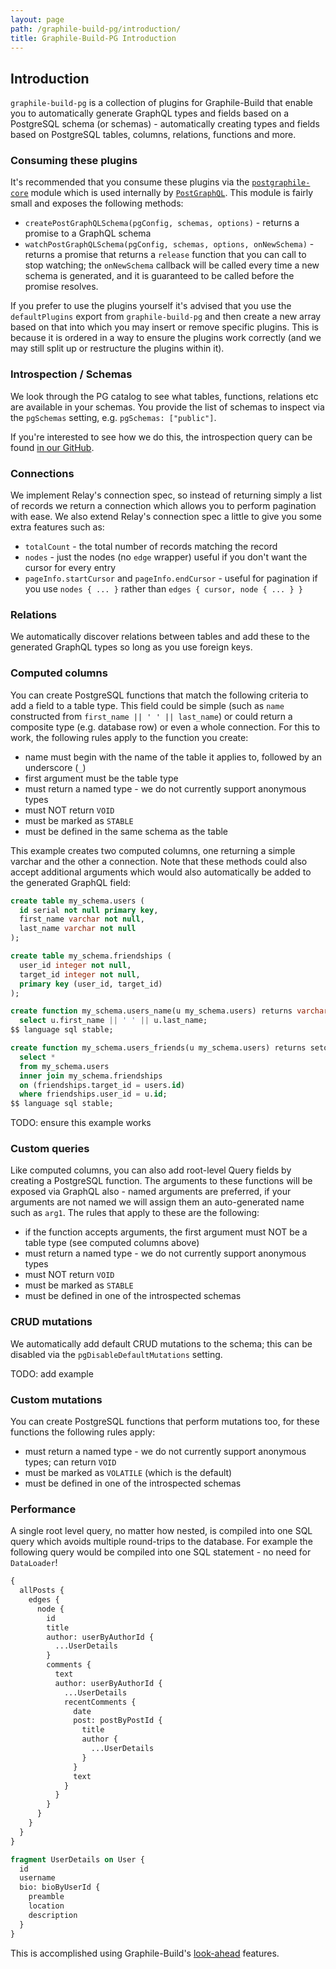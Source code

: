 ```yaml
---
layout: page
path: /graphile-build-pg/introduction/
title: Graphile-Build-PG Introduction
---
```


## Introduction

`graphile-build-pg` is a collection of plugins for Graphile-Build that enable
you to automatically generate GraphQL types and fields based on a PostgreSQL
schema (or schemas) - automatically creating types and fields based on
PostgreSQL tables, columns, relations, functions and more.

### Consuming these plugins

It's recommended that you consume these plugins via the
[`postgraphile-core`](https://github.com/graphile/graphile-build/tree/master/packages/postgraphile-core)
module which is used internally by
[`PostGraphQL`](https://github.com/postgraphql/postgraphql). This module is
fairly small and exposes the following methods:

- `createPostGraphQLSchema(pgConfig, schemas, options)` - returns a promise to a GraphQL schema
- `watchPostGraphQLSchema(pgConfig, schemas, options, onNewSchema)` - returns a
  promise that returns a `release` function that you can call to stop watching;
  the `onNewSchema` callback will be called every time a new schema is
  generated, and it is guaranteed to be called before the promise resolves.

If you prefer to use the plugins yourself it's advised that you use the
`defaultPlugins` export from `graphile-build-pg` and then create a new array
based on that into which you may insert or remove specific plugins. This is
because it is ordered in a way to ensure the plugins work correctly (and we may
still split up or restructure the plugins within it).

### Introspection / Schemas

We look through the PG catalog to see what tables, functions, relations etc are
available in your schemas. You provide the list of schemas to inspect via the
`pgSchemas` setting, e.g. `pgSchemas: ["public"]`.

If you're interested to see how we do this, the introspection query can be
found [in our
GitHub](https://github.com/graphile/graphile-build/blob/master/packages/graphile-build-pg/res/introspection-query.sql).

### Connections

We implement Relay's connection spec, so instead of returning simply a list of
records we return a connection which allows you to perform pagination with
ease. We also extend Relay's connection spec a little to give you some extra features
such as:

- `totalCount` - the total number of records matching the record
- `nodes` - just the nodes (no `edge` wrapper) useful if you don't want the cursor for every entry
- `pageInfo.startCursor` and `pageInfo.endCursor` - useful for pagination if you use `nodes { ... }` rather than `edges { cursor, node { ... } }`

### Relations

We automatically discover relations between tables and add these to the
generated GraphQL types so long as you use foreign keys.

### Computed columns

You can create PostgreSQL functions that match the following criteria to add a
field to a table type. This field could be simple (such as `name` constructed
from `first_name || ' ' || last_name`) or could return a composite type (e.g.
database row) or even a whole connection. For this to work, the following rules
apply to the function you create:

- name must begin with the name of the table it applies to, followed by an underscore (`_`)
- first argument must be the table type
- must return a named type - we do not currently support anonymous types
- must NOT return `VOID`
- must be marked as `STABLE`
- must be defined in the same schema as the table

This example creates two computed columns, one returning a simple varchar and
the other a connection. Note that these methods could also accept additional
arguments which would also automatically be added to the generated GraphQL
field:

```sql
create table my_schema.users (
  id serial not null primary key,
  first_name varchar not null,
  last_name varchar not null
);

create table my_schema.friendships (
  user_id integer not null,
  target_id integer not null,
  primary key (user_id, target_id)
);

create function my_schema.users_name(u my_schema.users) returns varchar as $$
  select u.first_name || ' ' || u.last_name;
$$ language sql stable;

create function my_schema.users_friends(u my_schema.users) returns setof my_schema.users as $$
  select *
  from my_schema.users
  inner join my_schema.friendships
  on (friendships.target_id = users.id)
  where friendships.user_id = u.id;
$$ language sql stable;
```

TODO: ensure this example works

### Custom queries

Like computed columns, you can also add root-level Query fields by creating a
PostgreSQL function. The arguments to these functions will be exposed via
GraphQL also - named arguments are preferred, if your arguments are not named
we will assign them an auto-generated name such as `arg1`. The rules that apply
to these are the following:

- if the function accepts arguments, the first argument must NOT be a table type (see computed columns above)
- must return a named type - we do not currently support anonymous types
- must NOT return `VOID`
- must be marked as `STABLE`
- must be defined in one of the introspected schemas

### CRUD mutations

We automatically add default CRUD mutations to the schema; this can be disabled
via the `pgDisableDefaultMutations` setting.

TODO: add example

### Custom mutations

You can create PostgreSQL functions that perform mutations too, for these
functions the following rules apply:

- must return a named type - we do not currently support anonymous types; can return `VOID`
- must be marked as `VOLATILE` (which is the default)
- must be defined in one of the introspected schemas

### Performance

A single root level query, no matter how nested, is compiled into one SQL query
which avoids multiple round-trips to the database. For example the following
query would be compiled into one SQL statement - no need for `DataLoader`!

```graphql
{
  allPosts {
    edges {
      node {
        id
        title
        author: userByAuthorId {
          ...UserDetails
        }
        comments {
          text
          author: userByAuthorId {
            ...UserDetails
            recentComments {
              date
              post: postByPostId {
                title
                author {
                  ...UserDetails
                }
              }
              text
            }
          }
        }
      }
    }
  }
}

fragment UserDetails on User {
  id
  username
  bio: bioByUserId {
    preamble
    location
    description
  }
}
```

This is accomplished using Graphile-Build's [look-ahead](/graphile-build/look-ahead/) features.

